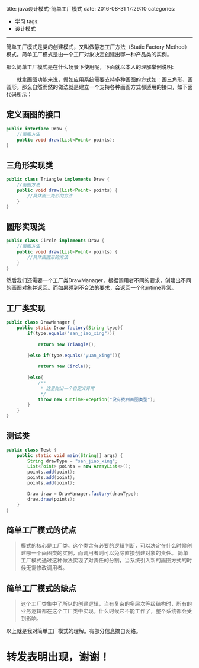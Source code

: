title: java设计模式-简单工厂模式
date: 2016-08-31 17:29:10
categories:
- 学习
tags:
- 设计模式
---

简单工厂模式是类的创建模式，又叫做静态工厂方法（Static Factory Method）模式。简单工厂模式是由一个工厂对象决定创建出哪一种产品类的实例。
<!--more-->
那么简单工厂模式是在什么场景下使用呢，下面就以本人的理解举例说明:

　　就拿画图功能来说，假如应用系统需要支持多种画图的方式如：画三角形、画圆形。那么自然而然的做法就是建立一个支持各种画图方式都适用的接口，如下面代码所示：

## 定义画图的接口
```java
public interface Draw {
    //画图方法
    public void draw(List<Point> points);
}
```

## 三角形实现类
```java
public class Triangle implements Draw {
    //画图方法
    public void draw(List<Point> points) {
    	//具体画三角形的方法
	}
}
```
## 圆形实现类
```java
public class Circle implements Draw {
    //画图方法
    public void draw(List<Point> points) {
    	//具体画圆形的方法
	}
}
```

然后我们还需要一个工厂类DrawManager，根据调用者不同的要求，创建出不同的画图对象并返回。而如果碰到不合法的要求，会返回一个Runtime异常。

## 工厂类实现
```java
public class DrawManager {
    public static Draw factory(String type){
        if(type.equals("san_jiao_xing")){
            
            return new Triangle();
            
        }else if(type.equals("yuan_xing")){
            
            return new Circle();
            
        }else{
            /**
             * 这里抛出一个自定义异常
             */
            throw new RuntimeException("没有找到画图类型");
        }
    }
}
```

## 测试类
```java
public class Test {
    public static void main(String[] args) {
        String drawType = "san_jiao_xing";
        List<Point> points = new ArrayList<>();
        points.add(point);
        points.add(point);
        points.add(point);

        Draw draw = DrawManager.factory(drawType);
        draw.draw(points);
    }
}
```

## 简单工厂模式的优点

> 模式的核心是工厂类。这个类含有必要的逻辑判断，可以决定在什么时候创建哪一个画图类的实例，而调用者则可以免除直接创建对象的责任。
> 简单工厂模式通过这种做法实现了对责任的分割，当系统引入新的画图方式的时候无需修改调用者。

## 简单工厂模式的缺点

> 这个工厂类集中了所以的创建逻辑，当有复杂的多层次等级结构时，所有的业务逻辑都在这个工厂类中实现。什么时候它不能工作了，整个系统都会受到影响。

以上就是我对简单工厂模式的理解。有部分信息摘自网络。

# 转发表明出现，谢谢！
